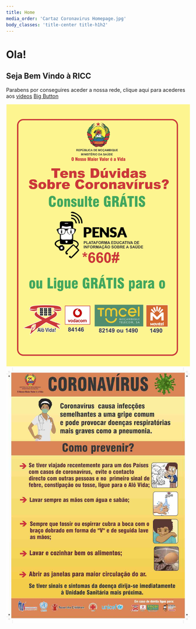 ```yaml
---
title: Home
media_order: 'Cartaz Coronavirus Homepage.jpg'
body_classes: 'title-center title-h1h2'
---
```


# Ola!
## Seja Bem Vindo à RICC

Parabens por conseguires aceder a nossa rede, clique aqui para acederes aos [videos](/blog)
[Big Button](/videos?classes=button,big)

![Coronavirus Flyer MINED](Coronavirus%20Contactos%20emergencias.jpg?lightbox=600,400&resize=200,400)
![Como Previnir do Corona](Cartaz%20Coronavirus%20Homepage.jpg?lightbox=600,400&resize=200,400)